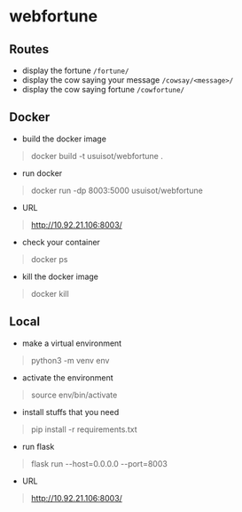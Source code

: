# webfortune

## Routes 
- display the fortune `/fortune/`
- display the cow saying your message `/cowsay/<message>/`
- display the cow saying fortune `/cowfortune/`

## Docker
* build the docker image
> docker build -t usuisot/webfortune . 
* run docker
> docker run -dp 8003:5000 usuisot/webfortune
* URL
> http://10.92.21.106:8003/
* check your container
> docker ps
* kill the docker image
> docker kill <id of container>

## Local
* make a virtual environment
> python3 -m venv env
* activate the environment
> source env/bin/activate
* install stuffs that you need
> pip install -r requirements.txt
* run flask
> flask run --host=0.0.0.0 --port=8003
* URL
> http://10.92.21.106:8003/


